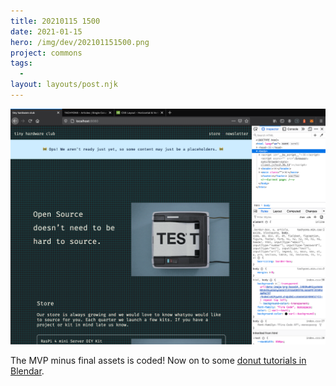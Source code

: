 ```yaml
---
title: 20210115 1500
date: 2021-01-15
hero: /img/dev/202101151500.png
project: commons
tags:
  -
layout: layouts/post.njk
---
```


![Screenshot of Slate's new Data Meter](/img/dev/202101151500.png)

The MVP minus final assets is coded! Now on to some [donut tutorials in Blendar](https://youtu.be/TPrnSACiTJ4).
